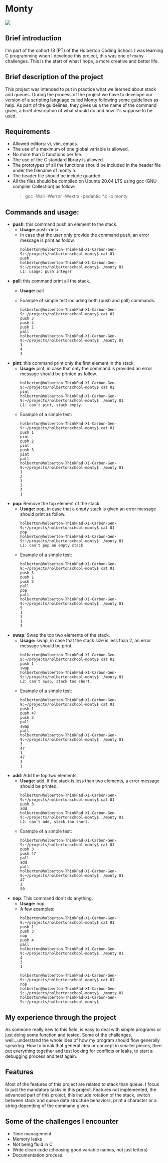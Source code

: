 # Monty 
[![](https://img.shields.io/badge/linkedin-%23000000?style=for-the-badge&logoColor=white)](https://www.linkedin.com/in/abigail-castro-b997b6266/)

## Brief introduction 
I'm part of the cohort 18 (PT) of the Holberton Coding School. I was learning C programming when I develope this project, this was one of many challenges. This is the start of what I hope, a more creative and better life. 

## Brief description of the project

This project was intended to put in practice what we learned about stack and queues. During the process of the project we have to develope our version of a scripting language called Monty following some guidelines as help. As part of the guidelines, they gives us a the name of the command given, a brief description of what should do and how it's suppose to be used. 

## Requirements
- Allowed editors: vi, vim, emacs.
- The use of a maximum of one global variable is allowed.
- No more than 5 functions per file.
- The use of the C standard library is allowed.
- The prototypes of all the functions should be included in the header file
  under the filename of monty.h.
- The header file should be include guarded.
- All the files should be compiled on Ubuntu 20.04 LTS using gcc (GNU compiler
  Collection) as follow:
  > gcc -Wall -Werror -Wextra -pedantic \*.c -o monty

## Commands and usage:
- <strong>push</strong>: this command push an element to the stack.
  - <strong>Usage:</strong> push \<int\> 
  - In case that the user only provide the command push, an error message is print as follow.
    ```
    holberton@holberton-ThinkPad-X1-Carbon-Gen-9:~/projects/holbertonschool-monty$ cat 01
    push
    holberton@holberton-ThinkPad-X1-Carbon-Gen-9:~/projects/holbertonschool-monty$ ./monty 01
    L1: usage: push integer
    ```
- <strong>pall</strong>: this command print all the stack. 
  - <strong>Usage: </strong> pall

  - Example of simple test including both (push and pall) commands:
    ```
    holberton@holberton-ThinkPad-X1-Carbon-Gen-9:~/projects/holbertonschool-monty$ cat 01
    push 3
    push 4
    push 1
    pall
    holberton@holberton-ThinkPad-X1-Carbon-Gen-9:~/projects/holbertonschool-monty$ ./monty 01
    1
    4
    3
    ```
- <strong>pint</strong>: this command print only the first element in the stack.
  - <strong>Usage:</strong> pint, in case that only the command is provided an error message should be printed as follow.
    ```
    holberton@holberton-ThinkPad-X1-Carbon-Gen-9:~/projects/holbertonschool-monty$ cat 01
    pint
    holberton@holberton-ThinkPad-X1-Carbon-Gen-9:~/projects/holbertonschool-monty$ ./monty 01
    L1: can't pint, stack empty.
    ```
  - Example of a simple test:
    ```
    holberton@holberton-ThinkPad-X1-Carbon-Gen-9:~/projects/holbertonschool-monty$ cat 01
    push 1
    pint
    push 2
    pint
    push 3
    pint
    pall
    holberton@holberton-ThinkPad-X1-Carbon-Gen-9:~/projects/holbertonschool-monty$ ./monty 01
    1
    2
    3
    3
    2
    1
    ```
- <strong>pop</strong>: Remove the top element of the stack.
    - <strong>Usage:</strong> pop, in case that a empty stack is given an error message should print as follow.
      ```
      holberton@holberton-ThinkPad-X1-Carbon-Gen-9:~/projects/holbertonschool-monty$ cat 01
      pop
      holberton@holberton-ThinkPad-X1-Carbon-Gen-9:~/projects/holbertonschool-monty$ ./monty 01
      L1: can't pop an empty stack
      ```
    - Example of a simple test:
      ```
      holberton@holberton-ThinkPad-X1-Carbon-Gen-9:~/projects/holbertonschool-monty$ cat 01
      push 3
      push 1
      push 5
      pall
      pop
      pall
      holberton@holberton-ThinkPad-X1-Carbon-Gen-9:~/projects/holbertonschool-monty$ ./monty 01
      5
      1
      3
      1
      3
      ```
- <strong>swap</strong>: Swap the top two elements of the stack.
  - <strong>Usage:</strong> swap, in case that the stack size is less than 2, an error message should be print.
    ```
    holberton@holberton-ThinkPad-X1-Carbon-Gen-9:~/projects/holbertonschool-monty$ cat 01
    push 1
    swap
    holberton@holberton-ThinkPad-X1-Carbon-Gen-9:~/projects/holbertonschool-monty$ ./monty 01
    L2: can't swap, stack too short.
    ```
  - Example of a simple test:
    ```
    holberton@holberton-ThinkPad-X1-Carbon-Gen-9:~/projects/holbertonschool-monty$ cat 01
    push 1
    push 47
    push 3
    pall
    swap
    pall
    holberton@holberton-ThinkPad-X1-Carbon-Gen-9:~/projects/holbertonschool-monty$ ./monty 01
    3
    47
    1
    47
    3
    1
    ```
- <strong>add</strong>: Add the top two elements.
  - <strong>Usage:</strong> add, if the stack is less than two elements, a error message should be printed.
    ```
    holberton@holberton-ThinkPad-X1-Carbon-Gen-9:~/projects/holbertonschool-monty$ cat 01
    push 3
    add
    holberton@holberton-ThinkPad-X1-Carbon-Gen-9:~/projects/holbertonschool-monty$ ./monty 01
    L2: can't add, stack too short.
    ```
  - Example of a simple test:
    ```
    holberton@holberton-ThinkPad-X1-Carbon-Gen-9:~/projects/holbertonschool-monty$ cat 01
    push 3
    push 47
    pall
    add
    pall
    holberton@holberton-ThinkPad-X1-Carbon-Gen-9:~/projects/holbertonschool-monty$ ./monty 01
    47
    3
    50
    ```
- <strong>nop</strong>: This command don't do anything.
    - <strong>Usage:</strong> nop
    - A few examples:
      ```
      holberton@holberton-ThinkPad-X1-Carbon-Gen-9:~/projects/holbertonschool-monty$ cat 01
      push 1
      push 3
      nop
      push 4
      pall
      holberton@holberton-ThinkPad-X1-Carbon-Gen-9:~/projects/holbertonschool-monty$ ./monty 01
      4
      3
      1
      ```
      ```
      holberton@holberton-ThinkPad-X1-Carbon-Gen-9:~/projects/holbertonschool-monty$ cat 01
      nop
      holberton@holberton-ThinkPad-X1-Carbon-Gen-9:~/projects/holbertonschool-monty$ ./monty 01
      holberton@holberton-ThinkPad-X1-Carbon-Gen-9:~/projects/holbertonschool-monty$
      ```

## My experience through the project
As someone really new to this field, is easy to deal with simple programs or just doing some function and tested. Some of the challenges, well...understand the whole idea of how my program should flow generally speaking. How to break that general idea or concept in smaller pieces, then put everything together and test looking for conflicts or leaks, to start a debugging process and test again.

## Features
Most of the features of this project are related to stack than queue. I focus to just the mandatory tasks in this project. Features not implemented, the advanced part of this project, this include rotation of the stack, switch between stack and queue data structure behaviors, print a character or a string depending of the command given.

## Some of the challenges I encounter
  - Time management 
  - Memory leaks
  - Not being fluid in C
  - Write clean code (choosing good variable names, not just letters)
  - Documentation process.
